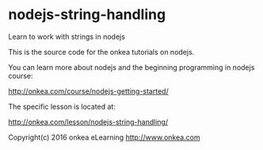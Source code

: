 # nodejs-string-handling
Learn to work with strings in nodejs

This is the source code for the onkea tutorials on nodejs.

You can learn more about nodejs and the beginning programming in nodejs course:

http://onkea.com/course/nodejs-getting-started/

The specific lesson is located at:

http://onkea.com/lesson/nodejs-string-handling/

Copyright(c) 2016 onkea eLearning 
http://www.onkea.com
